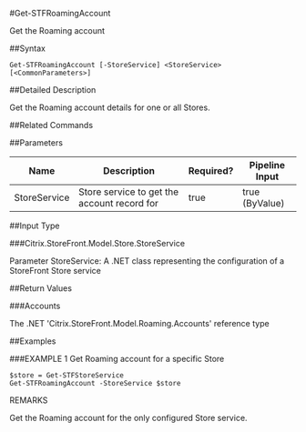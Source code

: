 #Get-STFRoamingAccount
Get the Roaming account
##Syntax
```Get-STFRoamingAccount [-StoreService] <StoreService> [<CommonParameters>]
```
##Detailed Description
Get the Roaming account details for one or all Stores.
##Related Commands
##Parameters
|Name|Description|Required?|Pipeline Input||--|--|--|--||StoreService|Store service to get the account record for|true|true (ByValue)|##Input Type
###Citrix.StoreFront.Model.Store.StoreService
Parameter StoreService: A .NET class representing the configuration of a StoreFront Store service
##Return Values
###Accounts
The .NET 'Citrix.StoreFront.Model.Roaming.Accounts' reference type
##Examples
###EXAMPLE 1 Get Roaming account for a specific Store
```$store = Get-STFStoreService
Get-STFRoamingAccount -StoreService $store
```
REMARKS
Get the Roaming account for the only configured Store service.
